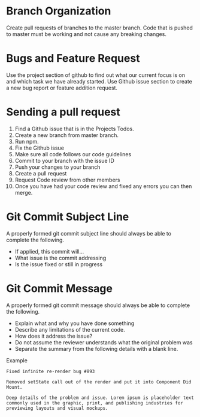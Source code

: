 # Branch Organization

Create pull requests of branches to the master branch. Code that is pushed to master must be working and not cause any breaking changes. 


# Bugs and Feature Request

Use the project section of github to find out what our current focus is on and which task we have already started. Use Github issue section to create a new bug report or feature addition request. 


# Sending a pull request

1. Find a Github issue that is in the Projects Todos.
2. Create a new branch from master branch.
3. Run npm.
4. Fix the Github issue
5. Make sure all code follows our code guidelines
6. Commit to your branch with the issue ID
7. Push your changes to your branch
8. Create a pull request
9. Request Code review from other members
10. Once you have had your code review and fixed any errors you can then merge.


# Git Commit Subject Line

A properly formed git commit subject line should always be able to complete the following.

- If applied, this commit will…
- What issue is the commit addressing 
- Is the issue fixed or still in progress


# Git Commit Message

A properly formed git commit message should always be able to complete the following.

- Explain what and why you have done something
- Describe any limitations of the current code.
- How does it address the issue?
- Do not assume the reviewer understands what the original problem was
- Separate the summary from the following details with a blank line.

Example
```
Fixed infinite re-render bug #893

Removed setState call out of the render and put it into Component Did Mount. 

Deep details of the problem and issue. Lorem ipsum is placeholder text commonly used in the graphic, print, and publishing industries for previewing layouts and visual mockups.
```
